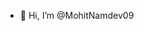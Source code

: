 - 👋 Hi, I’m @MohitNamdev09


<!---
MohitNamdev09/MohitNamdev09 is a ✨ special ✨ repository because its `README.md` (this file) appears on your GitHub profile.
You can click the Preview link to take a look at your changes.
--->
